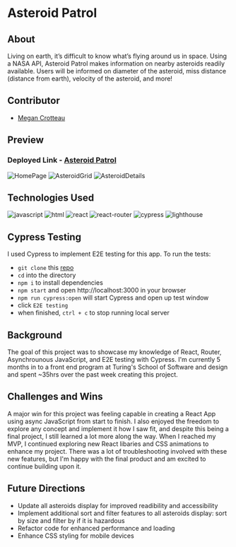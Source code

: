 # Asteroid Patrol

## About
Living on earth, it’s difficult to know what’s flying around us in space. Using a NASA API, Asteroid Patrol makes information on nearby asteroids readily available. Users will be informed on diameter of the asteroid, miss distance (distance from earth), velocity of the asteroid, and more! 

## Contributor
- [Megan Crotteau](https://github.com/crotteau)

## Preview
### Deployed Link - [Asteroid Patrol](https://asteroids-blond.vercel.app/)
![HomePage](https://github.com/crotteau/asteroids/assets/149750476/08731294-d3c4-41a3-8e1c-f2f405664cec)
![AsteroidGrid](https://github.com/crotteau/asteroids/assets/149750476/91c48fa8-44ff-49e4-ad45-62e922b6d47b)
![AsteroidDetails](https://github.com/crotteau/asteroids/assets/149750476/61b43a80-d500-450f-872a-ed4e16f30306)

## Technologies Used
<div>
  <img src='https://img.shields.io/badge/JavaScript-F7DF1E.svg?style=for-the-badge&logo=JavaScript&logoColor=black' alt='javascript'/>
  <img src='https://img.shields.io/badge/HTML5-E34F26.svg?style=for-the-badge&logo=HTML5&logoColor=white' alt='html'/>
  <img src='https://img.shields.io/badge/React-61DAFB.svg?style=for-the-badge&logo=React&logoColor=black' alt='react'/>
  <img src='https://img.shields.io/badge/React%20Router-CA4245.svg?style=for-the-badge&logo=React-Router&logoColor=white' alt='react-router'/>
  <img src='https://img.shields.io/badge/Cypress-69D3A7.svg?style=for-the-badge&logo=Cypress&logoColor=white' alt='cypress'/>
  <img src='https://img.shields.io/badge/Lighthouse-F44B21.svg?style=for-the-badge&logo=Lighthouse&logoColor=white' alt='lighthouse'/>
</div>

## Cypress Testing
I used Cypress to implement E2E testing for this app. To run the tests:
- `git clone` this [repo](https://github.com/crotteau/asteroids)
- `cd` into the directory
- `npm i` to install dependencies
- `npm start` and open http://localhost:3000 in your browser
- `npm run cypress:open` will start Cypress and open up test window
- click `E2E testing`
- when finished, `ctrl + c` to stop running local server
  
## Background
The goal of this project was to showcase my knowledge of React, Router, Asynchrounous JavaScript, and E2E testing with Cypress. I'm currently 5 months in to a front end program at Turing's School of Software and design and spent ~35hrs over the past week creating this project. 

## Challenges and Wins
A major win for this project was feeling capable in creating a React App using async JavaScript from start to finish. I also enjoyed the freedom to explore any concept and implement it how I saw fit, and despite this being a final project, I still learned a lot more along the way. When I reached my MVP, I continued exploring new React libaries and CSS animations to enhance my project. There was a lot of troubleshooting involved with these new features, but I'm happy with the final product and am excited to continue building upon it.

## Future Directions 
- Update all asteroids display for improved readibility and accessibility
- Implement additional sort and filter features to all asteroids display: sort by size and filter by if it is hazardous
- Refactor code for enhanced performance and loading 
- Enhance CSS styling for mobile devices
